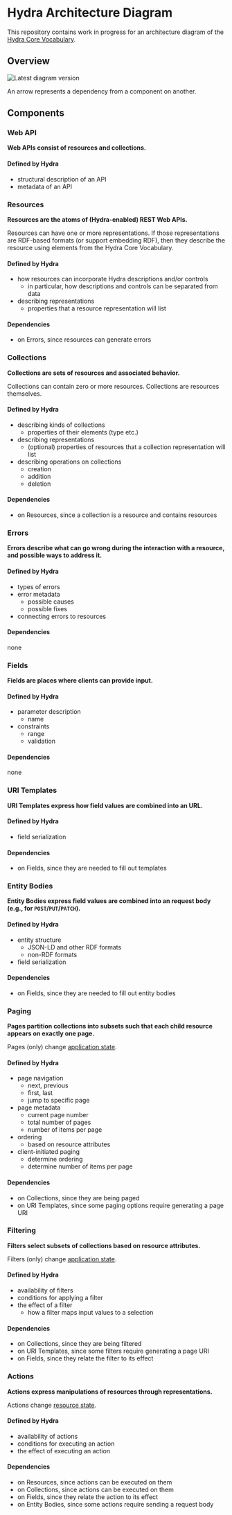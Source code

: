 # Hydra Architecture Diagram

This repository contains work in progress for an architecture diagram of the [Hydra Core Vocabulary](http://www.hydra-cg.com/spec/latest/core/).

## Overview

![Latest diagram version](https://rubenverborgh.github.io/Hydra-Architecture-Diagram/hydra-architecture-diagram.svg)

An arrow represents a dependency from a component on another.

## Components

### Web API
**Web APIs consist of resources and collections.**

#### Defined by Hydra
- structural description of an API
- metadata of an API

### Resources
**Resources are the atoms of (Hydra-enabled) REST Web APIs.**

Resources can have one or more representations.
If those representations are RDF-based formats (or support embedding RDF),
then they describe the resource using elements from the Hydra Core Vocabulary.

#### Defined by Hydra
- how resources can incorporate Hydra descriptions and/or controls
  - in particular, how descriptions and controls can be separated from data
- describing representations
  - properties that a resource representation will list

#### Dependencies
- on Errors, since resources can generate errors


### Collections
**Collections are sets of resources and associated behavior.**

Collections can contain zero or more resources.
Collections are resources themselves.

#### Defined by Hydra
- describing kinds of collections
  - properties of their elements (type etc.)
- describing representations
  - (optional) properties of resources that a collection representation will list
- describing operations on collections
  - creation
  - addition
  - deletion

#### Dependencies
- on Resources, since a collection is a resource and contains resources


### Errors
**Errors describe what can go wrong during the interaction with a resource,
and possible ways to address it.**

#### Defined by Hydra
- types of errors 
- error metadata
  - possible causes
  - possible fixes
- connecting errors to resources

#### Dependencies
none


### Fields
**Fields are places where clients can provide input.**

#### Defined by Hydra
- parameter description
  - name
- constraints
  - range
  - validation

#### Dependencies
none


### URI Templates
**URI Templates express how field values are combined into an URL.**

#### Defined by Hydra
- field serialization

#### Dependencies
- on Fields, since they are needed to fill out templates


### Entity Bodies
**Entity Bodies express field values are combined into an request body (e.g., for `POST`/`PUT`/`PATCH`).**

#### Defined by Hydra
- entity structure
  - JSON-LD and other RDF formats
  - non-RDF formats
- field serialization

#### Dependencies
- on Fields, since they are needed to fill out entity bodies


### Paging
**Pages partition collections into subsets such that
each child resource appears on exactly one page.**

Pages (only) change [application state](https://www.safaribooksonline.com/library/view/restful-web-services/9780596529260/ch04s05.html#id3189296).

#### Defined by Hydra
- page navigation
  - next, previous
  - first, last
  - jump to specific page
- page metadata
  - current page number
  - total number of pages
  - number of items per page
- ordering
  - based on resource attributes
- client-initiated paging
  - determine ordering
  - determine number of items per page

#### Dependencies
- on Collections, since they are being paged
- on URI Templates, since some paging options require generating a page URI


### Filtering
**Filters select subsets of collections based on resource attributes.**

Filters (only) change [application state](https://www.safaribooksonline.com/library/view/restful-web-services/9780596529260/ch04s05.html#id3189296).

#### Defined by Hydra
- availability of filters
- conditions for applying a filter
- the effect of a filter
  - how a filter maps input values to a selection

#### Dependencies
- on Collections, since they are being filtered
- on URI Templates, since some filters require generating a page URI
- on Fields, since they relate the filter to its effect


### Actions
**Actions express manipulations of resources through representations.**

Actions change [resource state](https://www.safaribooksonline.com/library/view/restful-web-services/9780596529260/ch04s05.html#id3189296).

#### Defined by Hydra
- availability of actions
- conditions for executing an action
- the effect of executing an action

#### Dependencies
- on Resources, since actions can be executed on them
- on Collections, since actions can be executed on them
- on Fields, since they relate the action to its effect
- on Entity Bodies, since some actions require sending a request body
